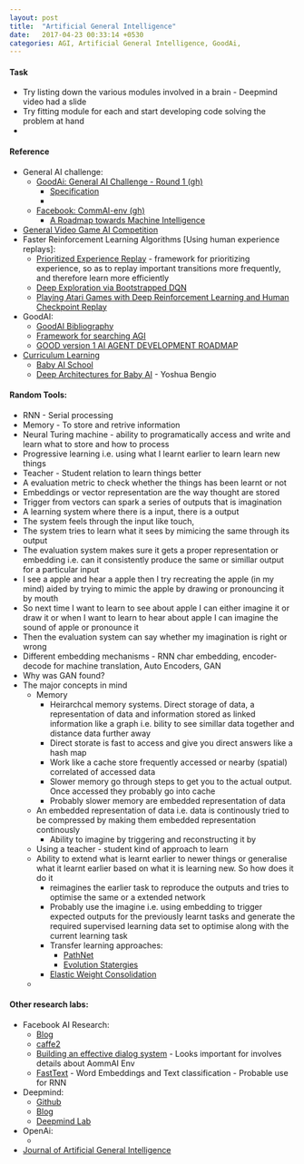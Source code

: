 ```yaml
---
layout: post
title:  "Artificial General Intelligence"
date:   2017-04-23 00:33:14 +0530
categories: AGI, Artificial General Intelligence, GoodAi, 
---
```


#### Task
- Try listing down the various modules involved in a brain - Deepmind video had a slide
- Try fitting module for each and start developing code solving the problem at hand
- 
#### Reference
- General AI challenge:
	- [GoodAi: General AI Challenge - Round 1 (gh)](https://github.com/general-ai-challenge/Round1)
		- [Specification](https://mirror.general-ai-challenge.org/challenge_first_round_specifications.pdf)
		- [](https://drive.google.com/file/d/0B820uHFOHp0mODQ3SFpzV01JTnc/view)
	- [Facebook: CommAI-env (gh)](https://github.com/facebookresearch/CommAI-env)
		- [A Roadmap towards Machine Intelligence](https://arxiv.org/abs/1511.08130)
- [General Video Game AI Competition](http://gvgai.net/index.php)
- Faster Reinforcement Learning Algorithms [Using human experience replays]:
	- [Prioritized Experience Replay](https://arxiv.org/abs/1511.05952) - framework for prioritizing experience, so as to replay important transitions more frequently, and therefore learn more efficiently
	- [Deep Exploration via Bootstrapped DQN](https://arxiv.org/abs/1602.04621)
	- [Playing Atari Games with Deep Reinforcement Learning and Human Checkpoint Replay](https://arxiv.org/abs/1607.05077)
- GoodAI:
	- [GoodAI Bibliography](https://www.goodai.com/research-inspirations)
	- [Framework for searching AGI](https://arxiv.org/pdf/1611.00685.pdf)
	- [GOOD version 1 AI AGENT DEVELOPMENT ROADMAP](https://media.wix.com/ugd/2f0a43_091d76d2b0354b0db4d88c3a57fdf76d.pdf)
- [Curriculum Learning](http://www.machinelearning.org/archive/icml2009/papers/119.pdf)
	- [Baby AI School](http://www.iro.umontreal.ca/~lisa/twiki/bin/view.cgi/Public/BabyAISchool)
    - [Deep Architectures for Baby AI](http://www.cs.toronto.edu/~amnih/cifar/talks/bengio_tutorial.pdf) - Yoshua Bengio

#### Random Tools:
- RNN - Serial processing
- Memory - To store and retrive information
- Neural Turing machine - ability to programatically access and write and learn what to store and how to process
- Progressive learning i.e. using what I learnt earlier to learn learn new things
- Teacher - Student relation to learn things better
- A evaluation metric to check whether the things has been learnt or not
- Embeddings or vector representation are the way thought are stored 
- Trigger from vectors can spark a series of outputs that is imagination
- A learning system where there is a input, there is a output
- The system feels through the input like touch, 
- The system tries to learn what it sees by mimicing the same through its output
- The evaluation system makes sure it gets a proper representation or embedding i.e. can it consistently produce the same or simillar output for a particular input
- I see a apple and hear a apple then I try recreating the apple (in my mind) aided by trying to mimic the apple by drawing or pronouncing it by mouth
- So next time I want to learn to see about apple I can either imagine it or draw it 
or when I want to learn to hear about apple I can imagine the sound of apple or pronounce it
- Then the evaluation system can say whether my imagination is right or wrong
- Different embedding mechanisms - RNN char embedding, encoder-decode for machine translation, Auto Encoders, GAN
- Why was GAN found?
- The major concepts in mind
	- Memory
		- Heirarchcal memory systems. Direct storage of data, a representation of data and information stored as linked information like a graph i.e. bility to see simillar data together and distance data further away
		- Direct storate is fast to access and give you direct answers like a hash map
		- Work like a cache store frequently accessed or nearby (spatial) correlated of accessed data
		- Slower memory go through steps to get you to the actual output. Once accessed they probably go into cache
		- Probably slower memory are embedded representation of data
	- An embedded representation of data i.e. data is continously tried to be compressed by making them embedded representation continously
		- Ability to imagine by triggering and reconstructing it by 
	- Using a teacher - student kind of approach to learn
	- Ability to extend what is learnt earlier to newer things or generalise what it learnt earlier based on what it is learning new. So how does it do it
		- reimagines the earlier task to reproduce the outputs and tries to optimise the same or a extended network 
		- Probably use the imagine i.e. using embedding to trigger expected outputs for the previously learnt tasks and generate the required supervised learning data set to optimise along with the current learning task
		- Transfer learning approaches: 
			- [PathNet](https://medium.com/@thoszymkowiak/deepmind-just-published-a-mind-blowing-paper-pathnet-f72b1ed38d46)
			- [Evolution Statergies](https://blog.openai.com/evolution-strategies/)
		- [Elastic Weight Consolidation](http://www.wired.co.uk/article/deepmind-atari-learning-sequential-memory-ewc)
	- 
#### Other research labs:
- Facebook AI Research:
	- [Blog](https://research.fb.com/)
	- [caffe2](https://caffe2.ai/blog/2017/04/18/caffe2-open-source-announcement.html)
	- [Building an effective dialog system](https://research.fb.com/the-long-game-towards-understanding-dialog/) - Looks important for involves details about AommAI Env
	- [FastText](https://github.com/facebookresearch/fastText) - Word Embeddings and Text classification - Probable use for RNN
- Deepmind:
	- [Github](https://github.com/deepmind)
	- [Blog](https://deepmind.com/)
	- [Deepmind Lab](https://deepmind.com/blog/open-sourcing-deepmind-lab/)
- OpenAi:
	- [](https://blog.openai.com/evolution-strategies/)
- [Journal of Artificial General Intelligence](https://www.degruyter.com/view/j/jagi)